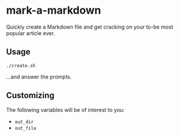 # mark-a-markdown

Quickly create a Markdown file and get cracking on your to-be most popular article ever.

## Usage

```
./create.sh
```

...and answer the prompts.

## Customizing

The following variables will be of interest to you:

- `out_dir`
- `out_file`